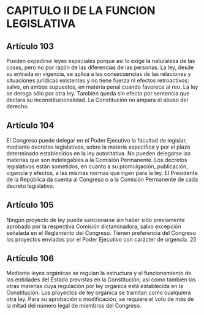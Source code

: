 # CAPITULO II DE LA FUNCION LEGISLATIVA

## Artículo 103

Pueden expedirse leyes especiales porque así lo exige la naturaleza de las cosas, pero no por razón de las diferencias de las personas. La ley, desde su entrada en vigencia, se aplica a las consecuencias de las relaciones y situaciones jurídicas existentes y no tiene fuerza ni efectos retroactivos; salvo, en ambos supuestos, en materia penal cuando favorece al reo. La ley se deroga sólo por otra ley. También queda sin efecto por sentencia que declara su inconstitucionalidad. La Constitución no ampara el abuso del derecho. 

## Artículo 104

El Congreso puede delegar en el Poder Ejecutivo la facultad de legislar, mediante decretos legislativos, sobre la materia específica y por el plazo determinado establecidos en la ley autoritativa. No pueden delegarse las materias que son indelegables a la Comisión Permanente. Los decretos legislativos están sometidos, en cuanto a su promulgación, publicación, vigencia y efectos, a las mismas normas que rigen para la ley. El Presidente de la República da cuenta al Congreso o a la Comisión Permanente de cada decreto legislativo. 

## Artículo 105

Ningún proyecto de ley puede sancionarse sin haber sido previamente aprobado por la respectiva Comisión dictaminadora, salvo excepción señalada en el Reglamento del Congreso. Tienen preferencia del Congreso los proyectos enviados por el Poder Ejecutivo con carácter de urgencia. 25 

## Artículo 106

Mediante leyes orgánicas se regulan la estructura y el funcionamiento de las entidades del Estado previstas en la Constitución, así como también las otras materias cuya regulación por ley orgánica está establecida en la Constitución. Los proyectos de ley orgánica se tramitan como cualquiera otra ley. Para su aprobación o modificación, se requiere el voto de más de la mitad del número legal de miembros del Congreso.  

